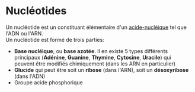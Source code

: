 # Nucléotides  
Un nucléotide est un constituant élémentaire d'un [acide-nucléique](lexicon-nucleic) tel que l'ADN ou l'ARN.  
Un nucléotide est formé de trois parties:  
* __Base nucléique__, ou __base azotée__. Il en existe 5 types différents principaux (__Adénine__, __Guanine__, __Thymine__, __Cytosine__, __Uracile__) qui peuvent être modifiés chimiquement (dans les ARN en particulier)
* __Glucide__ qui peut être soit un __ribose__ (dans l'ARN), soit un __désoxyribose__ (dans l'ADN)
* Groupe acide phosphorique

